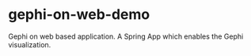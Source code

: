 # gephi-on-web-demo
Gephi on web based application. A Spring App which enables the Gephi visualization. 
